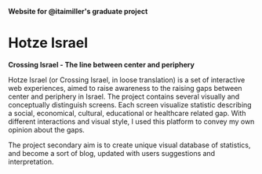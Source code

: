 **Website for @itaimiller's graduate project**

Hotze Israel
============

**Crossing Israel - The line between center and periphery**

Hotze Israel (or Crossing Israel, in loose translation) is a set of interactive web experiences, aimed to raise awareness to the raising gaps between center and periphery in Israel. The project contains several visually and conceptually distinguish screens. Each screen visualize statistic describing a social, economical, cultural, educational or healthcare related gap. With different interactions and visual style, I used this platform to convey my own opinion about the gaps.

The project secondary aim is to create unique visual database of statistics, and become a sort of blog, updated with users suggestions and interpretation.
